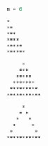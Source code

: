 ```python
n = 6
```

```
*
**
***
****
*****
******
```

```
     *
    ***
   *****
  *******
 *********
***********
```

```
     *
    * *
   *   *
  *     *
 *       *
***********
```
